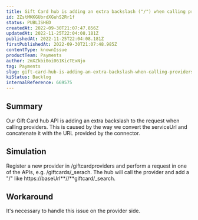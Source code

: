 ```yaml
---
title: Gift Card hub is adding an extra backslash ("/") when calling providers.
id: 2ZstMKKGUbrdXGuhS2Rr1f
status: PUBLISHED
createdAt: 2022-09-30T21:07:47.856Z
updatedAt: 2022-11-25T22:04:08.181Z
publishedAt: 2022-11-25T22:04:08.181Z
firstPublishedAt: 2022-09-30T21:07:48.985Z
contentType: knownIssue
productTeam: Payments
author: 2mXZkbi0oi061KicTExNjo
tag: Payments
slug: gift-card-hub-is-adding-an-extra-backslash-when-calling-providers
kiStatus: Backlog
internalReference: 669575
---
```


## Summary


Our Gift Card hub API is adding an extra backslash to the request when calling providers. This is caused by the way we convert the serviceUrl and concatenate it with the URL provided by the connector.



## Simulation


Register a new provider in /giftcardproviders and perform a request in one of the APIs, e.g. /giftcards/_serach. The hub will call the provider and add a "/" like https://baseUrl**//**giftcard/_search.



## Workaround


It's necessary to handle this issue on the provider side.

